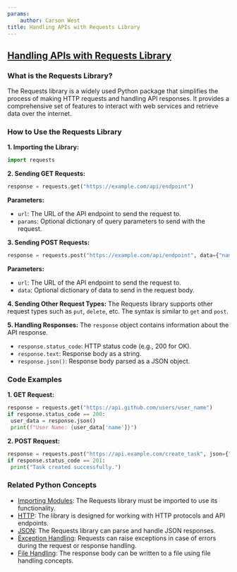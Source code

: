 ```yaml
---
params:
	author: Carson West
title: Handling APIs with Requests Library
--- 
```

## [Handling APIs with Requests Library](./../handling-apis-with-requests-library/)

### What is the Requests Library?
The Requests library is a widely used Python package that simplifies the process of making HTTP requests and handling API responses. It provides a comprehensive set of features to interact with web services and retrieve data over the internet.

### How to Use the Requests Library
**1. Importing the Library:**
```python
import requests
```

**2. Sending GET Requests:**
```python
response = requests.get("https://example.com/api/endpoint")
```
**Parameters:**
* `url`: The URL of the API endpoint to send the request to.
* `params`: Optional dictionary of query parameters to send with the request.

**3. Sending POST Requests:**
```python
response = requests.post("https://example.com/api/endpoint", data={"name": "John"})
```
**Parameters:**
* `url`: The URL of the API endpoint to send the request to.
* `data`: Optional dictionary of data to send in the request body.

**4. Sending Other Request Types:**
The Requests library supports other request types such as `put`, `delete`, etc. The syntax is similar to `get` and `post`.

**5. Handling Responses:**
The `response` object contains information about the API response.
* `response.status_code`: HTTP status code (e.g., 200 for OK).
* `response.text`: Response body as a string.
* `response.json()`: Response body parsed as a JSON object.

### Code Examples
**1. GET Request:**
```python
response = requests.get("https://api.github.com/users/user_name")
if response.status_code == 200:
 user_data = response.json()
 print(f"User Name: {user_data['name']}")
```

**2. POST Request:**
```python
response = requests.post("https://api.example.com/create_task", json={"title": "New Task"})
if response.status_code == 201:
 print("Task created successfully.")
```

### Related Python Concepts
- [Importing Modules](./../importing-modules/): The Requests library must be imported to use its functionality.
- [HTTP](./../http/): The library is designed for working with HTTP protocols and API endpoints.
- [JSON](./../json/): The Requests library can parse and handle JSON responses.
- [Exception Handling](./../exception-handling/): Requests can raise exceptions in case of errors during the request or response handling.
- [File Handling](./../file-handling/): The response body can be written to a file using file handling concepts.